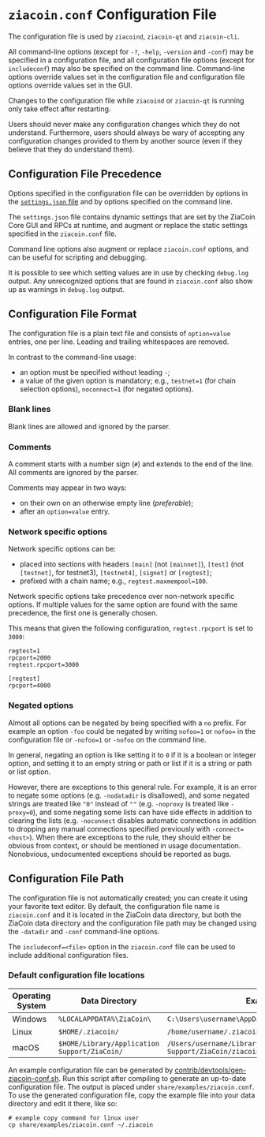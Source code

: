 # `ziacoin.conf` Configuration File

The configuration file is used by `ziacoind`, `ziacoin-qt` and `ziacoin-cli`.

All command-line options (except for `-?`, `-help`, `-version` and `-conf`) may be specified in a configuration file, and all configuration file options (except for `includeconf`) may also be specified on the command line. Command-line options override values set in the configuration file and configuration file options override values set in the GUI.

Changes to the configuration file while `ziacoind` or `ziacoin-qt` is running only take effect after restarting.

Users should never make any configuration changes which they do not understand. Furthermore, users should always be wary of accepting any configuration changes provided to them by another source (even if they believe that they do understand them).

## Configuration File Precedence

Options specified in the configuration file can be overridden by options in the [`settings.json` file](files.md) and by options specified on the command line.

The `settings.json` file contains dynamic settings that are set by the ZiaCoin Core GUI and RPCs at runtime, and augment or replace the static settings specified in the `ziacoin.conf` file.

Command line options also augment or replace `ziacoin.conf` options, and can be useful for scripting and debugging.

It is possible to see which setting values are in use by checking `debug.log` output. Any unrecognized options that are found in `ziacoin.conf` also show up as warnings in `debug.log` output.

## Configuration File Format

The configuration file is a plain text file and consists of `option=value` entries, one per line. Leading and trailing whitespaces are removed.

In contrast to the command-line usage:
- an option must be specified without leading `-`;
- a value of the given option is mandatory; e.g., `testnet=1` (for chain selection options), `noconnect=1` (for negated options).

### Blank lines

Blank lines are allowed and ignored by the parser.

### Comments

A comment starts with a number sign (`#`) and extends to the end of the line. All comments are ignored by the parser.

Comments may appear in two ways:
- on their own on an otherwise empty line (_preferable_);
- after an `option=value` entry.

### Network specific options

Network specific options can be:
- placed into sections with headers `[main]` (not `[mainnet]`), `[test]` (not `[testnet]`, for testnet3), `[testnet4]`, `[signet]` or `[regtest]`;
- prefixed with a chain name; e.g., `regtest.maxmempool=100`.

Network specific options take precedence over non-network specific options.
If multiple values for the same option are found with the same precedence, the
first one is generally chosen.

This means that given the following configuration, `regtest.rpcport` is set to `3000`:

```
regtest=1
rpcport=2000
regtest.rpcport=3000

[regtest]
rpcport=4000
```

### Negated options

Almost all options can be negated by being specified with a `no` prefix. For example an option `-foo` could be negated by writing `nofoo=1` or `nofoo=` in the configuration file or `-nofoo=1` or `-nofoo` on the command line.

In general, negating an option is like setting it to `0` if it is a boolean or integer option, and setting it to an empty string or path or list if it is a string or path or list option.

However, there are exceptions to this general rule. For example, it is an error to negate some options (e.g. `-nodatadir` is disallowed), and some negated strings are treated like `"0"` instead of `""` (e.g. `-noproxy` is treated like `-proxy=0`), and some negating some lists can have side effects in addition to clearing the lists (e.g. `-noconnect` disables automatic connections in addition to dropping any manual connections specified previously with `-connect=<host>`). When there are exceptions to the rule, they should either be obvious from context, or should be mentioned in usage documentation. Nonobvious, undocumented exceptions should be reported as bugs.

## Configuration File Path

The configuration file is not automatically created; you can create it using your favorite text editor. By default, the configuration file name is `ziacoin.conf` and it is located in the ZiaCoin data directory, but both the ZiaCoin data directory and the configuration file path may be changed using the `-datadir` and `-conf` command-line options.

The `includeconf=<file>` option in the `ziacoin.conf` file can be used to include additional configuration files.

### Default configuration file locations

Operating System | Data Directory | Example Path
-- | -- | --
Windows | `%LOCALAPPDATA%\ZiaCoin\` | `C:\Users\username\AppData\Local\ZiaCoin\ziacoin.conf`
Linux | `$HOME/.ziacoin/` | `/home/username/.ziacoin/ziacoin.conf`
macOS | `$HOME/Library/Application Support/ZiaCoin/` | `/Users/username/Library/Application Support/ZiaCoin/ziacoin.conf`

An example configuration file can be generated by [contrib/devtools/gen-ziacoin-conf.sh](../contrib/devtools/gen-ziacoin-conf.sh).
Run this script after compiling to generate an up-to-date configuration file.
The output is placed under `share/examples/ziacoin.conf`.
To use the generated configuration file, copy the example file into your data directory and edit it there, like so:

```
# example copy command for linux user
cp share/examples/ziacoin.conf ~/.ziacoin
```
